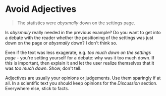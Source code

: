 



# Avoid Adjectives


> The statistics were *abysmally* down on the settings page. 

Is *abysmally* really needed in the previous example? 
Do you want to get into a debate with the reader whether the positioning of the settings was just down on the page or *abysmally* down? I don't think so.  

Even if the text was less exagerate, e.g. *too much down on the settings page* - you're setting yourself for a debate: why was it too much down. If this is important, then explain it and let the user realize themselves that it was *too much down*. Show, don't tell. 

Adjectives are usually your opinions or judgements. Use them sparingly if at all. 
In a scientific text you should keep opinions for the *Discussion* section. Everywhere else, stick to facts.




